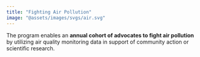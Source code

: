 ```yaml
---
title: "Fighting Air Pollution"
image: "@assets/images/svgs/air.svg"
---
```


The program enables an **annual cohort of advocates to fight air pollution** by utilizing air quality monitoring data in support of community action or scientific research.
